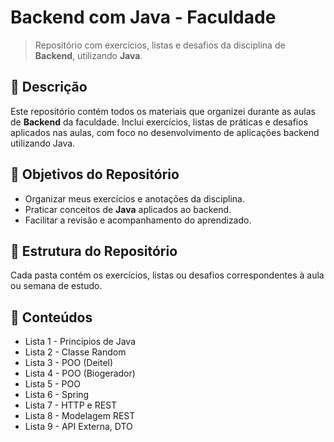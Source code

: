 # Backend com Java - Faculdade

> Repositório com exercícios, listas e desafios da disciplina de **Backend**, utilizando **Java**.

## 📖 Descrição

Este repositório contém todos os materiais que organizei durante as aulas de **Backend** da faculdade. Inclui exercícios, listas de práticas e desafios aplicados nas aulas, com foco no desenvolvimento de aplicações backend utilizando Java.

## 🎯 Objetivos do Repositório

- Organizar meus exercícios e anotações da disciplina.  
- Praticar conceitos de **Java** aplicados ao backend.  
- Facilitar a revisão e acompanhamento do aprendizado.  

## 📂 Estrutura do Repositório

Cada pasta contém os exercícios, listas ou desafios correspondentes à aula ou semana de estudo.

## 📂 Conteúdos

- Lista 1 - Principios de Java
- Lista 2 - Classe Random
- Lista 3 - POO (Deitel)
- Lista 4 - POO (Biogerador)
- Lista 5 - POO
- Lista 6 - Spring
- Lista 7 - HTTP e REST
- Lista 8 - Modelagem REST
- Lista 9 - API Externa, DTO
